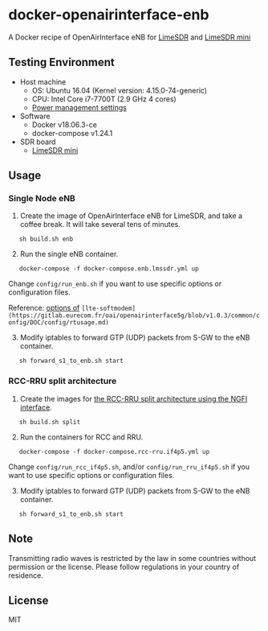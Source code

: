 # docker-openairinterface-enb

A Docker recipe of OpenAirInterface eNB for [LimeSDR](https://limemicro.com/products/boards/limesdr/) and [LimeSDR mini](https://limemicro.com/products/boards/limesdr-mini/)




## Testing Environment

- Host machine
  - OS: Ubuntu 16.04 (Kernel version: 4.15.0-74-generic)
  - CPU: Intel Core i7-7700T (2.9 GHz 4 cores)
  - [Power management settings](https://gitlab.eurecom.fr/oai/openairinterface5g/wikis/OpenAirKernelMainSetup#power-management)
- Software
  - Docker v18.06.3-ce
  - docker-compose v1.24.1
- SDR board
  - [LimeSDR mini](https://limemicro.com/products/boards/limesdr-mini/)


## Usage
### Single Node eNB

1. Create the image of OpenAirInterface eNB for LimeSDR, and take a coffee break. It will take several tens of minutes.
```
   sh build.sh enb
```

2. Run the single eNB container.
```
   docker-compose -f docker-compose.enb.lmssdr.yml up
```

Change `config/run_enb.sh` if you want to use specific options or configuration files.

Reference: [options of](https://gitlab.eurecom.fr/oai/openairinterface5g/blob/v1.0.3/common/config/DOC/config/rtusage.md) `[lte-softmodem](https://gitlab.eurecom.fr/oai/openairinterface5g/blob/v1.0.3/common/config/DOC/config/rtusage.md)`


3. Modify iptables to forward GTP (UDP) packets from S-GW to the eNB container.
```
   sh forward_s1_to_enb.sh start
```

### RCC-RRU split architecture

1. Create the images for [the RCC-RRU split architecture using the NGFI interface](https://gitlab.eurecom.fr/oai/openairinterface5g/wikis/how-to-connect-cots-ue-to-oai-enb-via-ngfi-rru).
```
   sh build.sh split
```

2. Run the containers for RCC and RRU.
```
   docker-compose -f docker-compose.rcc-rru.if4p5.yml up
```

Change `config/run_rcc_if4p5.sh`, and/or `config/run_rru_if4p5.sh` if you want to use specific options or configuration files.


3. Modify iptables to forward GTP (UDP) packets from S-GW to the eNB container.
```
   sh forward_s1_to_enb.sh start
```

## Note

Transmitting radio waves is restricted by the law in some countries without permission or the license.  Please follow regulations in your country of residence.


## License

MIT

